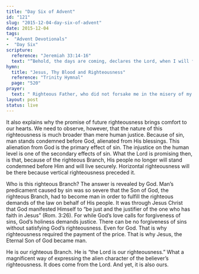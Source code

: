 ```yaml
---
title: "Day Six of Advent"
id: "121"
slug: "2015-12-04-day-six-of-advent"
date: 2015-12-04
tags:
-  "Advent Devotionals"
-  "Day Six"
scripture:
  reference: "Jeremiah 33:14-16"
  text: "“Behold, the days are coming, declares the Lord, when I will fulfill the promise I made to the house of Israel and the house of Judah. In those days and at that time I will cause a righteous Branch to spring up for David, and He shall execute justice and righteousness in the land. In those days Judah will be saved and Jerusalem will dwell securely. And this is the name by which it will be called: ‘The Lord is our righteousness.’”"
hymn:
  title: "Jesus, Thy Blood and Righteousness"
  reference: "Trinity Hymnal"
  page: "520"
prayer:
  text: " Righteous Father, who did not forsake me in the misery of my sin, but instead sent your Beloved Son, accept my thanks for exchanging His righteousness for my own unrighteousness. May Christ’s righteousness be evident in me everyday, even more so, as I live to glorify Your name. Amen."
layout: post
status: live
---
```


It also explains why the promise of future righteousness brings comfort to our hearts. We need to observe, however, that the nature of this righteousness is much broader than mere human justice. Because of sin, man stands condemned before God, alienated from His blessings. This alienation from God is the primary effect of sin. The injustice on the human level is one of the secondary effects of sin. What the Lord is promising then, is that, because of the righteous Branch, His people no longer will stand condemned before Him and will live securely. Horizontal righteousness will be there because vertical righteousness preceded it.

Who is this righteous Branch? The answer is revealed by God. Man’s predicament caused by sin was so severe that the Son of God, the righteous Branch, had to become man in order to fulfill the righteous demands of the law on behalf of His people. It was through Jesus Christ that God manifested Himself to “be just and the justifier of the one who has faith in Jesus” (Rom. 3:26). For while God’s love calls for forgiveness of sins, God’s holiness demands justice. There can be no forgiveness of sins without satisfying God’s righteousness. Even for God. That is why righteousness required the payment of the price. That is why Jesus, the Eternal Son of God became man.

He is our righteous Branch. He is “the Lord is our righteousness.” What a magnificent way of expressing the alien character of the believer’s righteousness. It does come from the Lord. And yet, it is also ours.
